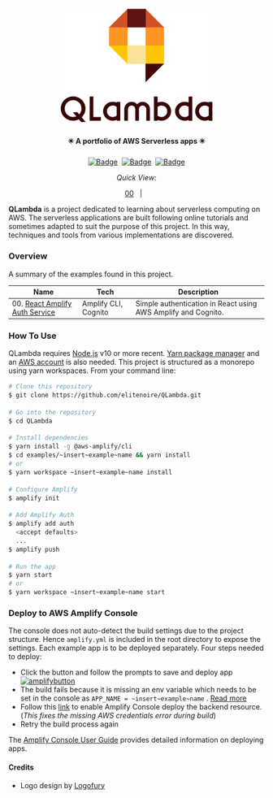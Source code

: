 <h1 align="center">
    <a href="#">
        <img src="assets/qlambda.png" alt="QLambda Logo" width="300" />
    </a>
</h1>
<h4 align="center">
	✴️ A portfolio of AWS Serverless apps ✴️
</h4>

<div align="center">

[![Badge](https://88yiwpec0oxo.runkit.sh)](https://git.io/gradientbadge)&nbsp;&nbsp;[![Badge](https://8e8o0wa91jd0.runkit.sh)](https://reactjs.org/)&nbsp;&nbsp;[![Badge](https://8f6c9ibziff5.runkit.sh)](https://git.io/gradientbadge)

_Quick View:_

[00][0link]&nbsp;&nbsp;&nbsp;|&nbsp;&nbsp;&nbsp;

</div>

**QLambda** is a project dedicated to learning about serverless computing on AWS. The serverless applications are built following online tutorials and sometimes adapted to suit the purpose of this project. In this way, techniques and tools from various implementations are discovered.

<!--
TODO: Insert a pic of the web page
-->

### Overview

A summary of the examples found in this project.

<!--
TODO: Add demo links
-->

| Name                                | Tech                 | Description                                                   |
| ----------------------------------- | -------------------- | ------------------------------------------------------------- |
| 00. [React Amplify Auth Service][0] | Amplify CLI, Cognito | Simple authentication in React using AWS Amplify and Cognito. |

### How To Use

QLambda requires [Node.js](https://nodejs.org/) v10 or more recent. [Yarn package manager](https://yarnpkg.com/) and an [AWS account](https://aws.amazon.com/getting-started/) is also needed. This project is structured as a monorepo using yarn workspaces. From your command line:

```bash
# Clone this repository
$ git clone https://github.com/elitenoire/QLambda.git

# Go into the repository
$ cd QLambda

# Install dependencies
$ yarn install -g @aws-amplify/cli
$ cd examples/~insert~example~name && yarn install
# or
$ yarn workspace ~insert~example~name install

# Configure Amplify
$ amplify init

# Add Amplify Auth
$ amplify add auth
  <accept defaults>
  ...
$ amplify push

# Run the app
$ yarn start
# or
$ yarn workspace ~insert~example~name start
```

### Deploy to AWS Amplify Console

The console does not auto-detect the build settings due to the project structure. Hence `amplify.yml` is included in the root directory to expose the settings. Each example app is to be deployed separately. Four steps needed to deploy:

- Click the button and follow the prompts to save and deploy app
  [![amplifybutton](https://oneclick.amplifyapp.com/button.svg)][deployrepo]
- The build fails because it is missing an env variable which needs to be set in the console as `APP_NAME = ~insert~example~name` . [Read more][consoleenv]
- Follow this [link][consolerole] to enable Amplify Console deploy the backend resource. (_This fixes the missing AWS credentials error during build_)
- Retry the build process again

The [Amplify Console User Guide](https://docs.aws.amazon.com/amplify/latest/userguide/welcome.html) provides detailed information on deploying apps.

#### Credits

- Logo design by [Logofury](https://www.logofury.com/)

[0]: /examples/react-amplify-auth-service 'React Cognito Authentication'
[0link]: https://master.d3gdsyrswsj5yq.amplifyapp.com/
[deployrepo]: https://console.aws.amazon.com/amplify/home#/deploy?repo=https://github.com/elitenoire/QLambda
[consoleenv]: https://docs.aws.amazon.com/amplify/latest/userguide/environment-variables.html
[consolerole]: https://docs.aws.amazon.com/amplify/latest/userguide/how-to-service-role-amplify-console.html

